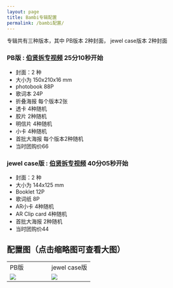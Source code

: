 ```yaml
---
layout: page
title: Bambi专辑配置
permalink: /bambi配置/
---
```



专辑共有三种版本，其中 PB版本 2种封面， jewel case版本 2种封面

### PB版 : [伯贤拆专视频](https://weibo.com/3694863325/4620944670985130) 25分10秒开始
- 封面：2 种
- 大小为 150x210x16 mm
- photobook 88P
- 歌词本 24P
- 折叠海报 每个版本2张
- 透卡 4种随机
- 胶片 2种随机
- 明信片 4种随机
- 小卡 4种随机
- 首批大海报 每个版本2种随机
- 当时团购价66

### jewel case版 : [伯贤拆专视频](https://weibo.com/3694863325/4620944670985130) 40分05秒开始
- 封面：2 种
- 大小为 144x125 mm
- Booklet 12P
- 歌词纸 8P
- AR小卡 4种随机
- AR Clip card 4种随机
- 首批大海报 2种随机
- 当时团购价44


## 配置图（点击缩略图可查看大图）
<font size=2>
<div class="row">
    <div class="span2">
        <table width="100%" style="table-layout:fixed">
          <tr>
            <td width="50%">PB版</td>
            <td>jewel case版</td>
          </tr>
          <tr>
            <td style="vertical-align: middle"><a href="https://s2.loli.net/2024/04/20/9kcG6PKsxCTSIlJ.jpg"><img src="https://s2.loli.net/2024/04/20/9kcG6PKsxCTSIlJ.jpg" ></a></td>
            <td style="vertical-align: middle"><a href="https://s2.loli.net/2024/04/20/w5BKzZuxbm1ChHP.jpg"><img src="https://s2.loli.net/2024/04/20/w5BKzZuxbm1ChHP.jpg" ></a></td>
          </tr>
        </table>
    </div>
</div>
</font>

